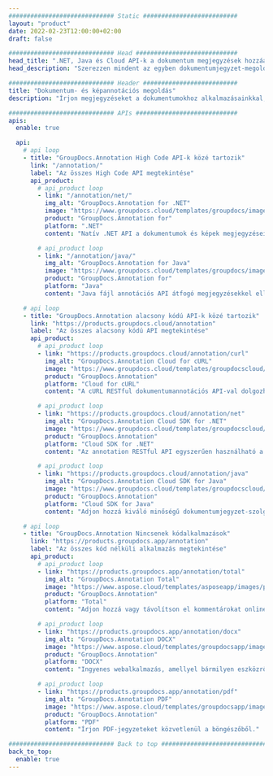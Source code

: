 ```yaml
---
############################# Static ##########################
layout: "product"
date: 2022-02-23T12:00:00+02:00
draft: false

############################# Head ############################
head_title: ".NET, Java és Cloud API-k a dokumentum megjegyzések hozzáadásához és kezeléséhez"
head_description: "Szerezzen mindent az egyben dokumentumjegyzet-megoldást .NET-, Java- és Cloud-alkalmazásokhoz, amelyekkel megjegyzéseket fűzhet az általános dokumentum- és képformátumokhoz."

############################# Header ##########################
title: "Dokumentum- és képannotációs megoldás"
description: "Írjon megjegyzéseket a dokumentumokhoz alkalmazásainkkal, vagy készítsen saját egyéni kommentár-alkalmazásokat a népszerű platformokon helyszíni vagy felhő API-k segítségével."

############################# APIs ############################
apis:
  enable: true

  api:
    # api loop
    - title: "GroupDocs.Annotation High Code API-k közé tartozik"
      link: "/annotation/"
      label: "Az összes High Code API megtekintése"
      api_product:
        # api_product loop
        - link: "/annotation/net/"
          img_alt: "GroupDocs.Annotation for .NET"
          image: "https://www.groupdocs.cloud/templates/groupdocs/images/product-logos/groupdocs-annotation-net.png"
          product: "GroupDocs.Annotation for"
          platform: ".NET"
          content: "Natív .NET API a dokumentumok és képek megjegyzéseinek hatékony hozzáadásához, szerkesztéséhez vagy törléséhez. Támogatja az összes népszerű kommentártípussal való munkát."

        # api_product loop
        - link: "/annotation/java/"
          img_alt: "GroupDocs.Annotation for Java"
          image: "https://www.groupdocs.cloud/templates/groupdocs/images/product-logos/groupdocs-annotation-java.png"
          product: "GroupDocs.Annotation for"
          platform: "Java"
          content: "Java fájl annotációs API átfogó megjegyzésekkel ellátva a leggyakoribb dokumentum- és képfájlformátumokat bármely operációs rendszeren, amelyre telepítve van a JDK."

    # api loop
    - title: "GroupDocs.Annotation alacsony kódú API-k közé tartozik"
      link: "https://products.groupdocs.cloud/annotation"
      label: "Az összes alacsony kódú API megtekintése"
      api_product:
        # api_product loop
        - link: "https://products.groupdocs.cloud/annotation/curl"
          img_alt: "GroupDocs.Annotation Cloud for cURL"
          image: "https://www.groupdocs.cloud/templates/groupdocscloud/images/sdk/272x272/groupdocs_annotation-for-curl.png"
          product: "GroupDocs.Annotation"
          platform: "Cloud for cURL"
          content: "A cURL RESTful dokumentumannotációs API-val dolgozhat a PDF, Word, Excel, PowerPoint, Visio, képek és sok más formátum gyors megjegyzéseivel az alkalmazásaiban."

        # api_product loop
        - link: "https://products.groupdocs.cloud/annotation/net"
          img_alt: "GroupDocs.Annotation Cloud SDK for .NET"
          image: "https://www.groupdocs.cloud/templates/groupdocscloud/images/sdk/272x272/groupdocs_annotation-for-net.png"
          product: "GroupDocs.Annotation"
          platform: "Cloud SDK for .NET"
          content: "Az annotation RESTful API egyszerűen használható a .NET SDK-val, hogy szöveget, vízjelet, területet, pontot és különféle egyéb megjegyzéstípusokat adjon hozzá több mint 40 népszerű fájlformátumhoz."

        # api_product loop
        - link: "https://products.groupdocs.cloud/annotation/java"
          img_alt: "GroupDocs.Annotation Cloud SDK for Java"
          image: "https://www.groupdocs.cloud/templates/groupdocscloud/images/sdk/272x272/groupdocs_annotation-for-java.png"
          product: "GroupDocs.Annotation"
          platform: "Cloud SDK for Java"
          content: "Adjon hozzá kiváló minőségű dokumentumjegyzet-szolgáltatásokat a dokumentum- és képformátumokhoz a kifejezetten Java-hoz készült dokumentumannotációs SDK-val."

    # api loop
    - title: "GroupDocs.Annotation Nincsenek kódalkalmazások" 
      link: "https://products.groupdocs.app/annotation"
      label: "Az összes kód nélküli alkalmazás megtekintése"
      api_product:
        # api_product loop
        - link: "https://products.groupdocs.app/annotation/total"
          img_alt: "GroupDocs.Annotation Total"
          image: "https://www.aspose.cloud/templates/asposeapp/images/products/logo/aspose_annotation-app.png"
          product: "GroupDocs.Annotation"
          platform: "Total"
          content: "Adjon hozzá vagy távolítson el kommentárokat online ingyen."

        # api_product loop
        - link: "https://products.groupdocs.app/annotation/docx"
          img_alt: "GroupDocs.Annotation DOCX"
          image: "https://www.aspose.cloud/templates/groupdocsapp/images/products/logo/groupdocs_words-app.png"
          product: "GroupDocs.Annotation"
          platform: "DOCX"
          content: "Ingyenes webalkalmazás, amellyel bármilyen eszközről online megjegyzéseket fűzhet a Microsoft Word-fájlokhoz."

        # api_product loop
        - link: "https://products.groupdocs.app/annotation/pdf"
          img_alt: "GroupDocs.Annotation PDF"
          image: "https://www.aspose.cloud/templates/groupdocsapp/images/products/logo/groupdocs_pdf-app.png"
          product: "GroupDocs.Annotation"
          platform: "PDF"
          content: "Írjon PDF-jegyzeteket közvetlenül a böngészőből."

############################# Back to top ###############################
back_to_top:
  enable: true
---
```

